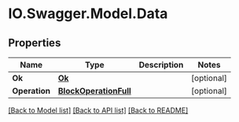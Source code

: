 # IO.Swagger.Model.Data
## Properties

Name | Type | Description | Notes
------------ | ------------- | ------------- | -------------
**Ok** | [**Ok**](Ok.md) |  | [optional] 
**Operation** | [**BlockOperationFull**](BlockOperationFull.md) |  | [optional] 

[[Back to Model list]](../README.md#documentation-for-models) [[Back to API list]](../README.md#documentation-for-api-endpoints) [[Back to README]](../README.md)

